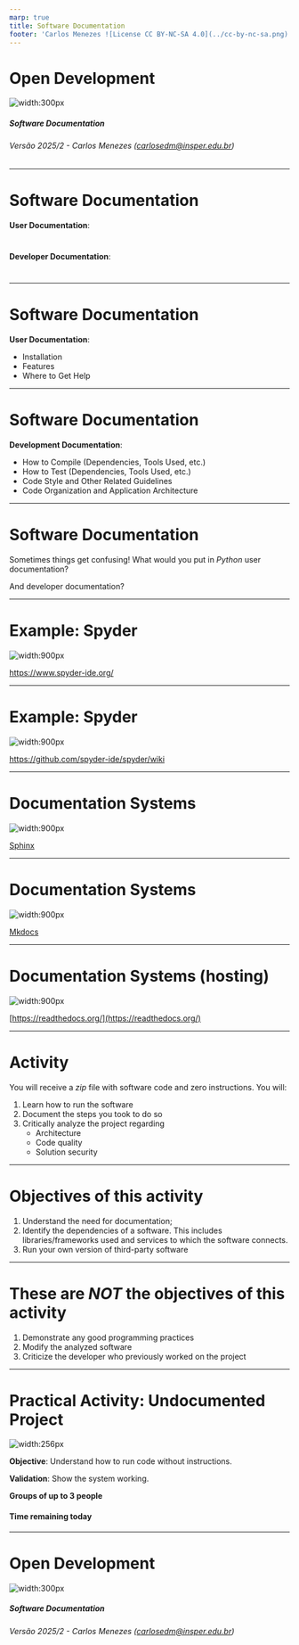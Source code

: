 ```yaml
---
marp: true
title: Software Documentation
footer: 'Carlos Menezes ![License CC BY-NC-SA 4.0](../cc-by-nc-sa.png)'
---
```


<style>
	footer {
		position: fixed;
		bottom: 10px;
		left: 1050px;
		width: 400px;
	}

	footer img {
		vertical-align: middle;
	}
</style>


Open Development
===

![width:300px](capa.svg)

##### Software Documentation



###### Versão 2025/2 - Carlos Menezes (carlosedm@insper.edu.br)
---

# Software Documentation

**User Documentation**:

#

#

#

**Developer Documentation**:

#

#

#

---
# Software Documentation

**User Documentation**:

- Installation
- Features
- Where to Get Help

---
# Software Documentation

**Development Documentation**:

- How to Compile (Dependencies, Tools Used, etc.)
- How to Test (Dependencies, Tools Used, etc.)
- Code Style and Other Related Guidelines
- Code Organization and Application Architecture

---
# Software Documentation

Sometimes things get confusing! What would you put in *Python* user documentation?

And developer documentation?

---
# Example: Spyder

![width:900px](spyder-user.png)

https://www.spyder-ide.org/

---
# Example: Spyder

![width:900px](spyder-dev.png)

https://github.com/spyder-ide/spyder/wiki

---
# Documentation Systems

![width:900px](sphinx.png)

[Sphinx](http://www.sphinx-doc.org/en/master/)

---
# Documentation Systems

![width:900px](mkdocs.png)

[Mkdocs](www.mkdocs.org)

---
# Documentation Systems (hosting)

![width:900px](readthedocs.png)

[https://readthedocs.org/](https://readthedocs.org/)

---

# Activity

You will receive a *zip* file with software code and zero instructions. You will:

1. Learn how to run the software
2. Document the steps you took to do so
3. Critically analyze the project regarding
	- Architecture
	- Code quality
	- Solution security

---

# Objectives of this activity

1. Understand the need for documentation;
2. Identify the dependencies of a software. This includes libraries/frameworks used and services to which the software connects.
3. Run your own version of third-party software

---

# These are *NOT* the objectives of this activity

1. Demonstrate any good programming practices
2. Modify the analyzed software
3. Criticize the developer who previously worked on the project

---
# Practical Activity: Undocumented Project

![width:256px](https://fonts.gstatic.com/s/i/materialicons/explore/v4/24px.svg?download=true)


**Objective**: Understand how to run code without instructions.

**Validation**: Show the system working.

**Groups of up to 3 people**

#### Time remaining today

---


Open Development
===

![width:300px](capa.svg)

##### Software Documentation


###### Versão 2025/2 - Carlos Menezes (carlosedm@insper.edu.br)
